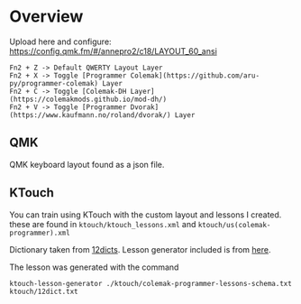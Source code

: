 # Overview

Upload here and configure: https://config.qmk.fm/#/annepro2/c18/LAYOUT_60_ansi

```
Fn2 + Z -> Default QWERTY Layout Layer
Fn2 + X -> Toggle [Programmer Colemak](https://github.com/aru-py/programmer-colemak) Layer
Fn2 + C -> Toggle [Colemak-DH Layer](https://colemakmods.github.io/mod-dh/)
Fn2 + V -> Toggle [Programmer Dvorak](https://www.kaufmann.no/roland/dvorak/) Layer
```

## QMK

QMK keyboard layout found as a json file.

## KTouch

You can train using KTouch with the custom layout and lessons I created. these
are found in `ktouch/ktouch_lessons.xml` and `ktouch/us(colemak-programmer).xml`

Dictionary taken from [12dicts](http://wordlist.aspell.net/dicts/).
Lesson generator included is from [here](https://github.com/simgunz/ktouch-lesson-generator).

The lesson was generated with the command


```
ktouch-lesson-generator ./ktouch/colemak-programmer-lessons-schema.txt ktouch/12dict.txt
```
